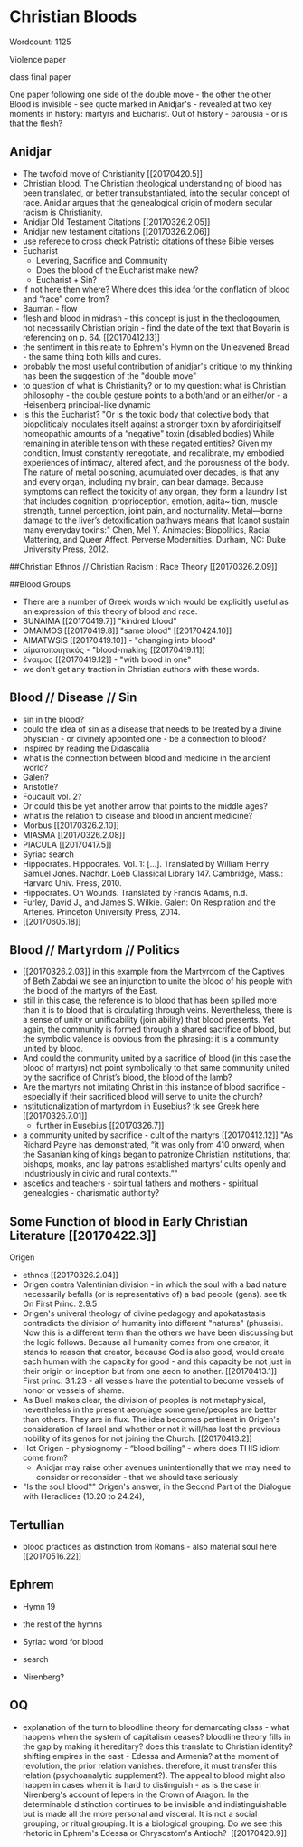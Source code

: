 # Christian Bloods


Wordcount: 1125

Violence paper 

class final paper


One paper following one side of the double move - the other the other
Blood is invisible - see quote marked in Anidjar's - revealed at two key moments in history: martyrs and Eucharist. Out of history - parousia - or is that the flesh?


## Anidjar

* The twofold move of Christianity [[20170420.5]]
* Christian blood. The Christian theological understanding of blood has been translated, or better transubstantiated, into the secular concept of race. Anidjar argues that the genealogical origin of modern secular racism is Christianity.
*   Anidjar Old Testament Citations [[20170326.2.05]]
 * Anidjar new testament citations [[20170326.2.06]]
 * use  referece to cross check Patristic citations of these Bible verses
 * Eucharist
     * Levering, Sacrifice and Community
     * Does the blood of the Eucharist make new? 
     * Eucharist + Sin?
 * If not here then where? Where does this idea for the conflation of blood and “race” come from?
 * Bauman - flow
 * flesh and blood in midrash - this concept is just in the theologoumen, not necessarily Christian origin - find the date of the text that Boyarin is referencing on p. 64. [[20170412.13]]
 * the sentiment in this relate to Ephrem's Hymn on the Unleavened Bread - the same thing both kills and cures. 
* probably the most useful contribution of anidjar's critique to my thinking has been the suggestion of the "double move"
* to question of what is Christianity? or to my question: what is Christian philosophy - the double gesture points to a both/and or an either/or - a Heisenberg principal-like dynamic 
* is this the Eucharist? "Or is the toxic body that colective body that biopoliticaly inoculates itself against a stronger toxin by afordirigitself homeopathic amounts of a “negative" toxin (disabled bodies) While remaining in aterible tension with these negated entities? Given my condition, Imust constantly renegotiate, and recalibrate, my embodied experiences of intimacy, altered afect, and the porousness of the body. The nature of metal poisoning, acumulated over decades, is that any and every organ, including my brain, can bear damage. Because symptoms can reflect the toxicity of any organ, they form a laundry list that includes cognition, proprioception, emotion, agita~ tion, muscle strength, tunnel perception, joint pain, and nocturnality. Metal—borne damage to the liver’s detoxification pathways means that Icanot sustain many everyday toxins:"
Chen, Mel Y. Animacies: Biopolitics, Racial Mattering, and Queer Affect. Perverse Modernities. Durham, NC: Duke University Press, 2012.

##Christian Ethnos // Christian Racism : Race Theory [[20170326.2.09]]

##Blood Groups
* There are a number of Greek words which would be explicitly useful as an expression of this theory of blood and race. 
* SUNAIMA [[20170419.7]] "kindred blood"
* OMAIMOS [[20170419.8]] "same blood" [[20170424.10]]
* AIMATWSIS [[20170419.10]] - "changing into blood"
* αἱματοποιητικός - "blood-making [[20170419.11]]
* ἔναιμος [[20170419.12]] - "with blood in one"
* we don't get any traction in Christian authors with these words.





## Blood // Disease // Sin

* sin in the blood? 
* could the idea of sin as a disease that needs to be treated by a divine physician - or divinely appointed one - be a connection to blood? 
* inspired by reading the Didascalia
* what is the connection between blood and medicine in the ancient world? 
* Galen? 
* Aristotle? 
* Foucault vol. 2? 
* Or could this be yet another arrow that points to the middle ages?
* what is the relation to disease and blood in ancient medicine? 
* Morbus [[20170326.2.10]]
* MIASMA [[20170326.2.08]]
* PIACULA [[20170417.5]]
* Syriac search
* Hippocrates. Hippocrates. Vol. 1: [...]. Translated by William Henry Samuel Jones. Nachdr. Loeb Classical Library 147. Cambridge, Mass.: Harvard Univ. Press, 2010. 
* Hippocrates. On Wounds. Translated by Francis Adams, n.d.
* Furley, David J., and James S. Wilkie. Galen: On Respiration and the Arteries. Princeton University Press, 2014.
* [[20170605.18]]


  


## Blood // Martyrdom // Politics


* [[20170326.2.03]] in this example from the Martyrdom of the Captives of Beth Zabdai we see an injunction to unite the blood of his people with the blood of the martyrs of the East. 
* still in this case, the reference is to blood that has been spilled more than it is to blood that is circulating through veins. Nevertheless, there is a sense of unity or unificability (join ability) that blood presents. Yet again, the community is formed through a shared sacrifice of blood, but the symbolic valence is obvious from the phrasing: it is a community united by blood. 
* And could the community united by a sacrifice of blood (in this case the blood of martyrs) not point symbolically to that same community united by the sacrifice of Christ’s blood, the blood of the lamb? 
* Are the martyrs not imitating Christ in this instance of blood sacrifice - especially if their sacrificed blood will serve to unite the church? 
* nstitutionalization of martyrdom in Eusebius? tk see Greek here [[20170326.7.01]] 
    * further in Eusebius [[20170326.7]]
* a community united by sacrifice - cult of the martyrs [[20170412.12]] "As Richard Payne has demonstrated, “it was only from 410 onward, when the Sasanian king of kings began to patronize Christian institutions, that bishops, monks, and lay patrons established martyrs’ cults openly and industriously in civic and rural contexts.”"
* ascetics and teachers - spiritual fathers and mothers - spiritual genealogies - charismatic authority? 

## Some Function of blood in Early Christian Literature [[20170422.3]]



Origen
* ethnos [[20170326.2.04]] 
* Origen contra Valentinian division - in which the soul with a bad nature necessarily befalls (or is representative of) a bad people (gens). see tk On First Princ. 2.9.5 
* Origen's univeral theology of divine pedagogy and apokatastasis contradicts the division of humanity into different "natures" (phuseis). Now this is a different term than the others we have been discussing but the logic follows. Because all humanity comes from one creator, it stands to reason that creator, because God is also good, would create each human with the capacity for good - and this capacity be not just in their origin or inception but from one aeon to another. [[20170413.1]] First princ. 3.1.23 - all vessels have the potential to become vessels of honor or vessels of shame. 
* As Buell makes clear, the division of peoples is not metaphysical, nevertheless in the present aeon/age some gene/peoples are better than others. They are in flux. The idea becomes pertinent in Origen's consideration of Israel and whether or not it will/has lost the previous nobility of its genos for not joining the Church. [[20170413.2]]
* Hot Origen - physiognomy - “blood boiling” - where does THIS idiom come from?
    * Anidjar may raise other avenues unintentionally that we may need to consider or reconsider - that we should take seriously 
* "Is the soul blood?" Origen's answer,
in the Second Part of the Dialogue with Heraclides (10.20 to 24.24), 


## Tertullian
* blood practices as distinction from Romans - also material soul here [[20170516.22]]


## Ephrem
* Hymn 19
* the rest of the hymns
* Syriac word for blood
* search 


* Nirenberg? 

## OQ
* explanation of the turn to bloodline theory for demarcating class - what happens when the system of capitalism ceases? bloodline theory fills in the gap by making it hereditary? does this translate to Christian identity? shifting empires in the east - Edessa and Armenia? at the moment of revolution, the prior relation vanishes. therefore, it must transfer this relation (psychoanalytic supplement?). The appeal to blood might also happen in cases when it is hard to distinguish - as is the case in Nirenberg's account of lepers in the Crown of Aragon. In the determinable distinction continues to be invisible and indistinguishable but is made all the more personal and visceral. It is not a social grouping, or ritual grouping. It is a biological grouping. Do we see this rhetoric in Ephrem's Edessa or Chrysostom's Antioch?  [[20170420.9]]